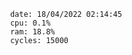 

                date: 18/04/2022 02:14:45
                cpu: 0.1%
                ram: 18.8%
                cycles: 15000

                         